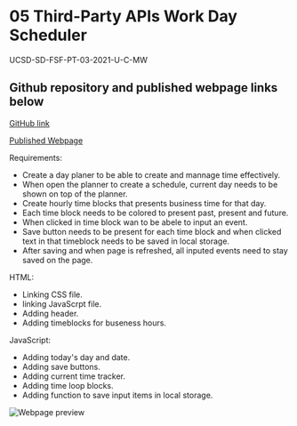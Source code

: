 # 05 Third-Party APIs Work Day Scheduler

UCSD-SD-FSF-PT-03-2021-U-C-MW

## Github repository and published webpage links below

[GitHub link]()

[Published Webpage]()

Requirements:

* Create a day planer to be able to create and mannage time effectively.
* When open the planner to create a schedule, current day needs to be shown on top of the planner.
* Create hourly time blocks that presents business time for that day.
* Each time block needs to be colored to present past, present and future.
* When clicked in time block wan to be abele to input an event.
* Save button needs to be present for each time block and when clicked text in that timeblock needs to be saved in local storage.
* After saving and when page is refreshed, all inputed events need to stay saved on the page.

HTML:

* Linking CSS file.
* linking JavaScrpt file.
* Adding header.
* Adding timeblocks for buseness hours.

JavaScript:

* Adding today's day and date.
* Adding save buttons.
* Adding current time tracker.
* Adding time loop blocks.
* Adding function to save input items in local storage.

![Webpage preview]()